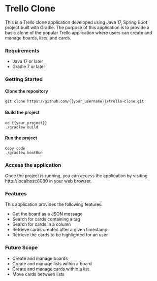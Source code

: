 # Trello Clone
This is a Trello clone application developed using Java 17, Spring Boot project built with Gradle. The purpose of this application is to provide a basic clone of the popular Trello application where users can create and manage boards, lists, and cards.

### Requirements
* Java 17 or later
* Gradle 7 or later

### Getting Started
#### Clone the repository
```
git clone https://github.com/{{your_username}}/trello-clone.git
```

#### Build the project
```
cd {{your_project}}
./gradlew build
```

#### Run the project
```
Copy code
./gradlew bootRun
```

### Access the application
Once the project is running, you can access the application by visiting http://localhost:8080 in your web browser.

### Features
This application provides the following features:

* Get the board as a JSON message
* Search for cards containing a tag
* Search for cards in a column
* Retrieve cards created after a given timestamp
* Retrieve the cards to be highlighted for an user

### Future Scope
* Create and manage boards
* Create and manage lists within a board
* Create and manage cards within a list
* Move cards between lists